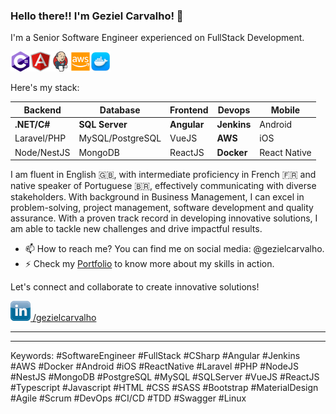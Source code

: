 ### Hello there!! I'm Geziel Carvalho! 👋

I'm a Senior Software Engineer experienced on FullStack Development.

<img src="./images/csharp_icon_256.png" alt="C Sharp" width="32" height="32"><img src="./images/angular_icon_256.png" alt="Angular" width="32" height="32"><img src="./images/jenkins_icon_256.png" alt="SQL Server" width="32" height="32"><img src="./images/aws_icon_256.png" alt="AWS" width="32" height="32"><img src="./images/docker_icon_256.png" alt="AWS" width="32" height="32">

Here's my stack:

| Backend     | Database         | Frontend    | Devops      | Mobile       |
| ----------- | ---------------- | ----------- | ----------- | ------------ |
| **.NET/C#** | **SQL Server**   | **Angular** | **Jenkins** | Android      |
| Laravel/PHP | MySQL/PostgreSQL | VueJS       | **AWS**     | iOS          |
| Node/NestJS | MongoDB          | ReactJS     | **Docker**  | React Native |

I am fluent in English 🇬🇧, with intermediate proficiency in French 🇫🇷 and native speaker of Portuguese 🇧🇷, effectively communicating with diverse stakeholders. With background in Business Management, I can excel in problem-solving, project management, software development and quality assurance. With a proven track record in developing innovative solutions, I am able to tackle new challenges and drive impactful results.

- 📫 How to reach me? You can find me on social media: @gezielcarvalho.
- ⚡ Check my [Portfolio](https://github.com/gezielcarvalho?tab=projects) to know more about my skills in action.

Let's connect and collaborate to create innovative solutions!

<p>
    <a href="https://www.linkedin.com/in/gezielcarvalho/">
        <img src="./images/linkedin_icon_256.png" alt="AWS" width="32" height="32">
        /gezielcarvalho
    </a>
</p>

---
---
Keywords: #SoftwareEngineer #FullStack #CSharp #Angular #Jenkins #AWS #Docker #Android #iOS #ReactNative #Laravel #PHP #NodeJS #NestJS #MongoDB #PostgreSQL #MySQL #SQLServer #VueJS #ReactJS #Typescript #Javascript #HTML #CSS #SASS #Bootstrap #MaterialDesign #Agile #Scrum #DevOps #CI/CD #TDD #Swagger #Linux
